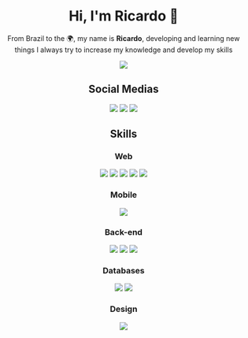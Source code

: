 <!--
**RicardoBrasileiro/RicardoBrasileiro** is a ✨ _special_ ✨ repository because its `README.md` (this file) appears on your GitHub profile.
-->

<h1 align="center">Hi, I'm <strong>Ricardo</strong> 👋</h1>

<p align="center">From Brazil to the 🌍, my name is <strong>Ricardo</strong>, developing and learning new things I always try to increase my knowledge and develop my skills</p>

<p align="center">
  <img src="https://github-readme-stats.vercel.app/api?username=ricardobgx&&show_icons=true&title_color=F5F5F5&icon_color=F5F5F5&text_color=F5F5F5&bg_color=242424&border_color=F5F5F5">
</p>

<h2 align="center">Social Medias</h2>

<p align="center">
  <a href="https://ricardobrasileiro.com"><img src="https://img.shields.io/badge/Portfolio-%23000000.svg?style=for-the-badge&logo=firefox&logoColor=#FF7139"></a>
  <a href="https://www.linkedin.com/in/ricardobgx"><img src="https://img.shields.io/badge/linkedin-%230077B5.svg?style=for-the-badge&logo=linkedin&logoColor=white"></a>
  <a href="mailto:contato@ricardobrasileiro.com"><img src="https://img.shields.io/badge/Gmail-D14836?style=for-the-badge&logo=gmail&logoColor=white"></a>
</p>

<h2 align="center">Skills</h2>

<h3 align="center">Web</h3>

<p align="center">
  <img src="https://img.shields.io/badge/Next-black?style=for-the-badge&logo=next.js&logoColor=white">
  <img src="https://img.shields.io/badge/Nuxt-002E3B?style=for-the-badge&logo=nuxtdotjs&logoColor=#00DC82">
  <img src="https://img.shields.io/badge/react-%2320232a.svg?style=for-the-badge&logo=react&logoColor=%2361DAFB">
  <img src="https://img.shields.io/badge/vuejs-%2335495e.svg?style=for-the-badge&logo=vuedotjs&logoColor=%234FC08D">
  <img src="https://img.shields.io/badge/svelte-%23f1413d.svg?style=for-the-badge&logo=svelte&logoColor=white">
</p>

<h3 align="center">Mobile</h3>

<p align="center">
  <img src="https://img.shields.io/badge/react_native-%2320232a.svg?style=for-the-badge&logo=react&logoColor=%2361DAFB">
</p>

<h3 align="center">Back-end</h3>

<p align="center">
  <img src="https://img.shields.io/badge/nestjs-%23E0234E.svg?style=for-the-badge&logo=nestjs&logoColor=white">
  <img src="https://img.shields.io/badge/spring-%236DB33F.svg?style=for-the-badge&logo=spring&logoColor=white">
  <img src="https://img.shields.io/badge/-GraphQL-E10098?style=for-the-badge&logo=graphql&logoColor=white">
</p>

<h3 align="center">Databases</h3>

<p align="center">
  <img src="https://img.shields.io/badge/postgres-%23316192.svg?style=for-the-badge&logo=postgresql&logoColor=white">
  <img src="https://img.shields.io/badge/MongoDB-%234ea94b.svg?style=for-the-badge&logo=mongodb&logoColor=white">
</p>

<h3 align="center">Design</h3>

<p align="center">
  <img src="https://img.shields.io/badge/figma-%23F24E1E.svg?style=for-the-badge&logo=figma&logoColor=white">
</p>
